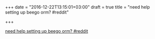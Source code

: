 +++
date = "2016-12-22T13:15:01+03:00"
draft = true
title = "need help setting up beego orm?  #reddit"

+++

<p><a href="https://t.co/1TlDb1ZKuJ">need help setting up beego orm?  #reddit</a></p>
